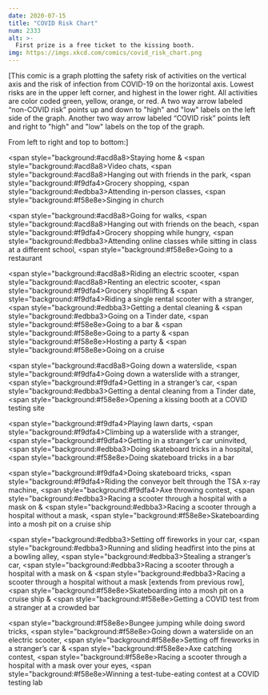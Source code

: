 ```yaml
---
date: 2020-07-15
title: "COVID Risk Chart"
num: 2333
alt: >-
  First prize is a free ticket to the kissing booth.
img: https://imgs.xkcd.com/comics/covid_risk_chart.png
---
```

[This comic is a graph plotting the safety risk of activities on the vertical axis and the risk of infection from COVID-19 on the horizontal axis. Lowest risks are in the upper left corner, and highest in the lower right. All activities are color coded green, yellow, orange, or red. A two way arrow labeled “non-COVID risk” points up and down to "high" and "low" labels on the left side of the graph. Another two way arrow labeled “COVID risk” points left and right to "high" and "low" labels on the top of the graph.

From left to right and top to bottom:]

<span style="background:#acd8a8>Staying home</span> & <span style="background:#acd8a8>Video chats</span>, <span style="background:#acd8a8>Hanging out with friends in the park</span>, <span style="background:#f9dfa4>Grocery shopping</span>, <span style="background:#edbba3>Attending in-person classes</span>, <span style="background:#f58e8e>Singing in church</span>

<span style="background:#acd8a8>Going for walks</span>, <span style="background:#acd8a8>Hanging out with friends on the beach</span>, <span style="background:#f9dfa4>Grocery shopping while hungry</span>, <span style="background:#edbba3>Attending online classes while sitting in class at a different school</span>, <span style="background:#f58e8e>Going to a restaurant</span>

<span style="background:#acd8a8>Riding an electric scooter</span>, <span style="background:#acd8a8>Renting an electric scooter</span>, <span style="background:#f9dfa4>Grocery shoplifting</span> & <span style="background:#f9dfa4>Riding a single rental scooter with a stranger</span>, <span style="background:#edbba3>Getting a dental cleaning</span> & <span style="background:#edbba3>Going on a Tinder date</span>, <span style="background:#f58e8e>Going to a bar</span> & <span style="background:#f58e8e>Going to a party</span> & <span style="background:#f58e8e>Hosting a party</span> & <span style="background:#f58e8e>Going on a cruise</span>

<span style="background:#acd8a8>Going down a waterslide</span>, <span style="background:#f9dfa4>Going down a waterslide with a stranger</span>, <span style="background:#f9dfa4>Getting in a stranger’s car</span>, <span style="background:#edbba3>Getting a dental cleaning from a Tinder date</span>, <span style="background:#f58e8e>Opening a kissing booth at a COVID testing site</span>

<span style="background:#f9dfa4>Playing lawn darts</span>, <span style="background:#f9dfa4>Climbing up a waterslide with a stranger</span>, <span style="background:#f9dfa4>Getting in a stranger’s car uninvited</span>, <span style="background:#edbba3>Doing skateboard tricks in a hospital</span>, <span style="background:#f58e8e>Doing skateboard tricks in a bar</span>

<span style="background:#f9dfa4>Doing skateboard tricks</span>, <span style="background:#f9dfa4>Riding the conveyor belt through the TSA x-ray machine</span>, <span style="background:#f9dfa4>Axe throwing contest</span>, <span style="background:#edbba3>Racing a scooter through a hospital with a mask on</span> & <span style="background:#edbba3>Racing a scooter through a hospital without a mask</span>, <span style="background:#f58e8e>Skateboarding into a mosh pit on a cruise ship</span>

<span style="background:#edbba3>Setting off fireworks in your car</span>, <span style="background:#edbba3>Running and sliding headfirst into the pins at a bowling alley</span>, <span style="background:#edbba3>Stealing a stranger’s car</span>, <span style="background:#edbba3>Racing a scooter through a hospital with a mask on</span> & <span style="background:#edbba3>Racing a scooter through a hospital without a mask</span> [extends from previous row], <span style="background:#f58e8e>Skateboarding into a mosh pit on a cruise ship</span> & <span style="background:#f58e8e>Getting a COVID test from a stranger at a crowded bar</span>

<span style="background:#f58e8e>Bungee jumping while doing sword tricks</span>, <span style="background:#f58e8e>Going down a waterslide on an electric scooter</span>, <span style="background:#f58e8e>Setting off fireworks in a stranger’s car</span> & <span style="background:#f58e8e>Axe catching contest</span>, <span style="background:#f58e8e>Racing a scooter through a hospital with a mask over your eyes</span>, <span style="background:#f58e8e>Winning a test-tube-eating contest at a COVID testing lab</span>